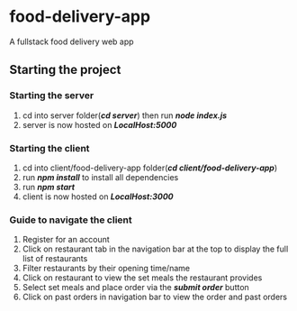 # food-delivery-app
A fullstack food delivery web app
## Starting the project ##

### Starting the server ###
1. cd into server folder(***cd server***) then run ***node index.js***
2. server is now hosted on ***LocalHost:5000***

### Starting the client ###
1. cd into client/food-delivery-app folder(***cd client/food-delivery-app***) 
2. run ***npm install*** to install all dependencies
3. run ***npm start***
4. client is now hosted on ***LocalHost:3000***

### Guide to navigate the client ###
1. Register for an account
2. Click on restaurant tab in the navigation bar at the top to display the full list of restaurants
3. Filter restaurants by their opening time/name
4. Click on restaurant to view the set meals the restaurant provides
5. Select set meals and place order via the ***submit order*** button
6. Click on past orders in navigation bar to view the order and past orders
